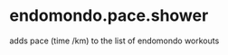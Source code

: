 endomondo.pace.shower
=====================

adds pace (time /km) to the list of endomondo workouts 